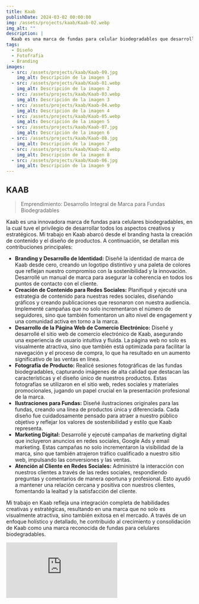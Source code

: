```yaml
---
title: Kaab
publishDate: 2024-03-02 00:00:00
img: /assets/projects/kaab/Kaab-02.webp
img_alt: ""
description: |
  Kaab es una marca de fundas para celular biodegradables que desarrollé desde el Branding, creación de contenido, página web, hasta las ilustraciones de las fundas.
tags:
  - Diseño
  - Fotofrafia
  - Branding
images:
  - src: /assets/projects/kaab/Kaab-09.jpg
    img_alt: Descripción de la imagen 1
  - src: /assets/projects/kaab/Kaab-01.webp
    img_alt: Descripción de la imagen 2
  - src: /assets/projects/kaab/Kaab-03.webp
    img_alt: Descripción de la imagen 3
  - src: /assets/projects/kaab/Kaab-04.webp
    img_alt: Descripción de la imagen 4
  - src: /assets/projects/kaab/Kaab-05.webp
    img_alt: Descripción de la imagen 5
  - src: /assets/projects/kaab/Kaab-07.jpg
    img_alt: Descripción de la imagen 6
  - src: /assets/projects/kaab/Kaab-08.jpg
    img_alt: Descripción de la imagen 7
  - src: /assets/projects/kaab/Kaab-02.webp
    img_alt: Descripción de la imagen 8
  - src: /assets/projects/kaab/Kaab-06.jpg
    img_alt: Descripción de la imagen 9
---
```


## KAAB

> Emprendimiento: Desarrollo Integral de Marca para Fundas Biodegradables

Kaab es una innovadora marca de fundas para celulares biodegradables, en la cual tuve el privilegio de desarrollar todos los aspectos creativos y estratégicos. Mi trabajo en Kaab abarcó desde el branding hasta la creación de contenido y el diseño de productos. A continuación, se detallan mis contribuciones principales:

- **Branding y Desarrollo de Identidad:** Diseñé la identidad de marca de Kaab desde cero, creando un logotipo distintivo y una paleta de colores que reflejan nuestro compromiso con la sostenibilidad y la innovación. Desarrollé un manual de marca para asegurar la coherencia en todos los puntos de contacto con el cliente.
- **Creación de Contenido para Redes Sociales:** Planifiqué y ejecuté una estrategia de contenido para nuestras redes sociales, diseñando gráficos y creando publicaciones que resonaron con nuestra audiencia. Implementé campañas que no solo incrementaron el número de seguidores, sino que también fomentaron un alto nivel de engagement y una comunidad activa en torno a la marca.
- **Desarrollo de la Página Web de Comercio Electrónico:** Diseñé y desarrollé el sitio web de comercio electrónico de Kaab, asegurando una experiencia de usuario intuitiva y fluida. La página web no solo es visualmente atractiva, sino que también está optimizada para facilitar la navegación y el proceso de compra, lo que ha resultado en un aumento significativo de las ventas en línea.
- **Fotografía de Producto:** Realicé sesiones fotográficas de las fundas biodegradables, capturando imágenes de alta calidad que destacan las características y el diseño único de nuestros productos. Estas fotografías se utilizaron en el sitio web, redes sociales y materiales promocionales, jugando un papel crucial en la presentación profesional de la marca.
- **Ilustraciones para Fundas:** Diseñé ilustraciones originales para las fundas, creando una línea de productos única y diferenciada. Cada diseño fue cuidadosamente pensado para atraer a nuestro público objetivo y reflejar los valores de sostenibilidad y estilo que Kaab representa.
- **Marketing Digital:** Desarrollé y ejecuté campañas de marketing digital que incluyeron anuncios en redes sociales, Google Ads y email marketing. Estas campañas no solo incrementaron la visibilidad de la marca, sino que también atrajeron tráfico cualificado a nuestro sitio web, impulsando las conversiones y las ventas.
- **Atención al Cliente en Redes Sociales:** Administré la interacción con nuestros clientes a través de las redes sociales, respondiendo preguntas y comentarios de manera oportuna y profesional. Esto ayudó a mantener una relación cercana y positiva con nuestros clientes, fomentando la lealtad y la satisfacción del cliente.

Mi trabajo en Kaab refleja una integración completa de habilidades creativas y estratégicas, resultando en una marca que no solo es visualmente atractiva, sino también exitosa en el mercado. A través de un enfoque holístico y detallado, he contribuido al crecimiento y consolidación de Kaab como una marca reconocida de fundas para celulares biodegradables.

<div class="vid-c">
  <div class="video-container">
    <iframe 
      class="frame"
      src="https://player.vimeo.com/video/744851313?h=1b866b7831" 
      frameborder="0" 
      allow="autoplay; fullscreen; picture-in-picture" 
      allowfullscreen
    >
    </iframe>
  </div>
</div>

